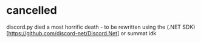 # cancelled

discord.py died a most horrific death - to be rewritten using the (.NET SDK)[https://github.com/discord-net/Discord.Net] or summat idk
    
    
